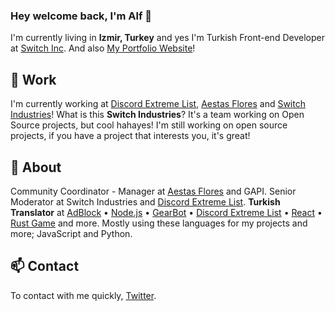 ### Hey welcome back, I'm Alf 👋

I'm currently living in **Izmir, Turkey** and yes I'm Turkish Front-end Developer at [Switch Inc](https://kaguwo.com). And also [My Portfolio Website](https://alfreddo.ga)!

## 🔧 Work

I'm currently working at [Discord Extreme List](https://discordextremelist.xyz), [Aestas Flores](https://github.com/AestasFlores) and [Switch Industries](https://kaguwo.com)! What is this **Switch Industries**? It's a team working on Open Source projects, but cool hahayes! I'm still working on open source projects, if you have a project that interests you, it's great!

## 🔭 About

Community Coordinator - Manager at [Aestas Flores](https://kaguwo.com/discord) and GAPI. Senior Moderator at Switch Industries and [Discord Extreme List](https://discordextremelist.xyz). **Turkish Translator** at [AdBlock](https://getadblock.com/) • [Node.js](https://nodejs.org/) • [GearBot](https://gearbot.rocks) • [Discord Extreme List](https://discordextremelist.xyz) • [React](https://facebook.github.io/react/) • [Rust Game](https://rust.facepunch.com/) and more. Mostly using these languages for my projects and more; JavaScript and Python.

## 📫 Contact

To contact with me quickly, [Twitter](https://twitter.com/alfredsaveron).

